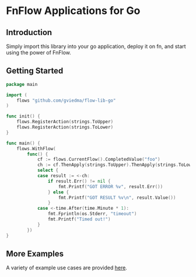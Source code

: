 # FnFlow Applications for Go

## Introduction
Simply import this library into your go application, deploy it on fn, and start using the power of FnFlow.

## Getting Started
```go
package main

import (
	flows "github.com/gviedma/flow-lib-go"
)

func init() {
	flows.RegisterAction(strings.ToUpper)
	flows.RegisterAction(strings.ToLower)
}

func main() {
	flows.WithFlow(
		func() {
			cf := flows.CurrentFlow().CompletedValue("foo")
			ch := cf.ThenApply(strings.ToUpper).ThenApply(strings.ToLower).Get()
			select {
			case result := <-ch:
				if result.Err() != nil {
					fmt.Printf("GOT ERROR %v", result.Err())
				} else {
					fmt.Printf("GOT RESULT %v\n", result.Value())
				}
			case <-time.After(time.Minute * 1):
				fmt.Fprintln(os.Stderr, "timeout")
				fmt.Printf("Timed out!")
			}
		})
}
```

## More Examples

A variety of example use cases are provided [here](examples/hello-flow/README.md).
